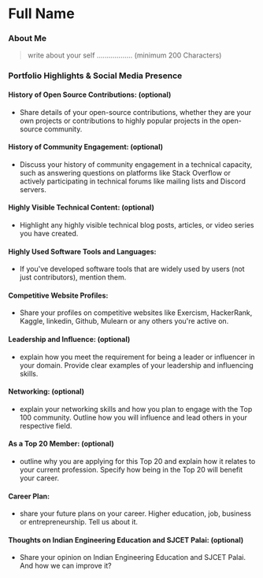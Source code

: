 # Full Name 

### About Me

> write about your self .................. (minimum 200 Characters)


### Portfolio Highlights & Social Media Presence


#### History of Open Source Contributions: (optional)

- Share details of your open-source contributions, whether they are your own projects or contributions to highly popular projects in the open-source community.

#### History of Community Engagement: (optional)

-  Discuss your history of community engagement in a technical capacity, such as answering questions on platforms like Stack Overflow or actively participating in technical forums like mailing lists and Discord servers.

#### Highly Visible Technical Content: (optional)

- Highlight any highly visible technical blog posts, articles, or video series you have created.

#### Highly Used Software Tools and Languages:

- If you've developed software tools that are widely used by users (not just contributors), mention them.

#### Competitive Website Profiles:

- Share your profiles on competitive websites like Exercism, HackerRank, Kaggle, linkedin, Github, Mulearn or any others you're active on.

#### Leadership and Influence: (optional)

- explain how you meet the requirement for being a leader or influencer in your domain. Provide clear examples of your leadership and influencing skills.

#### Networking: (optional)

- explain your networking skills and how you plan to engage with the Top 100 community. Outline how you will influence and lead others in your respective field.

#### As a Top 20 Member: (optional)

- outline why you are applying for this Top 20 and explain how it relates to your current profession. Specify how being in the Top 20 will benefit your career.

#### Career Plan:

- share your future plans on your career. Higher education, job, business or entrepreneurship. Tell us about it.

#### Thoughts on Indian Engineering Education and SJCET Palai: (optional)

- Share your opinion on Indian Engineering Education and SJCET Palai. And how we can improve it?
